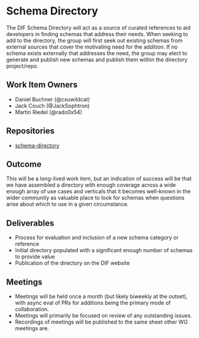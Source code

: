 # Schema Directory

The DIF Schema Directory will act as a source of curated references to aid 
developers in finding schemas that address their needs. When seeking to add 
to the directory, the group will first seek out existing schemas from external 
sources that cover the motivating need for the addition. If no schema exists 
externally that addresses the need, the group may elect to generate and publish 
new schemas and publish them within the directory project/repo.

## Work Item Owners
- Daniel Buchner (@csuwildcat)
- Jack Couch (@JackSophtron)
- Martin Riedel (@rado0x54)

## Repositories
- [schema-directory](https://github.com/decentralized-identity/schema-directory)

## Outcome
This will be a long-lived work item, but an indication of success will be that 
we have assembled a directory with enough coverage across a wide enough array 
of use cases and verticals that it becomes well-known in the wider community 
as valuable place to look for schemas when questions arise about which to use 
in a given circumstance.

## Deliverables
- Process for evaluation and inclusion of a new schema category or reference
- Initial directory populated with a significant enough number of schemas to provide value
- Publication of the directory on the DIF website

## Meetings
- Meetings will be held once a month (but likely biweekly at the outset), with async eval of PRs for additions being 
  the primary mode of collaboration.
- Meetings will primarily be focused on review of any outstanding issues.
- Recordings of meetings will be published to the same sheet other WG meetings are.
